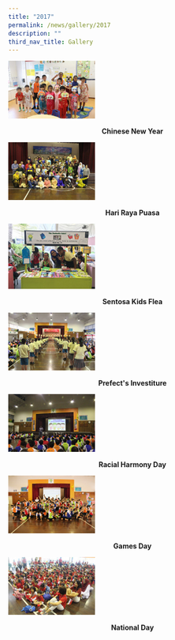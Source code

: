 ```yaml
---
title: "2017"
permalink: /news/gallery/2017
description: ""
third_nav_title: Gallery
---
```

<p><a href="https://www.flickr.com/photos/brpspics/albums/72157690582754896/with/38373316672/">
<img style="width: 35%;" src="/images/cny2017.jpg" />
</a></p>
<p class="fl-heading" style="text-align: center;"><strong><span class="fl-heading-text">Chinese New Year</span></strong></p>

<p><a href="https://www.flickr.com/photos/brpspics/albums/72157688459865381/with/37692967744/">
<img style="width: 35%;" src="/images/hrp2017.jpg" />
</a></p>
<p class="fl-heading" style="text-align: center;"><strong><span class="fl-heading-text">Hari Raya Puasa</span></strong></p>

<p><a href="https://www.flickr.com/photos/brpspics/albums/72157688464379671/with/38354285776/">
<img style="width: 35%;" src="/images/skf2017.jpg" />
</a></p>
<p class="fl-heading" style="text-align: center;"><strong><span class="fl-heading-text">Sentosa Kids Flea</span></strong></p>

<p><a href="https://www.flickr.com/photos/brpspics/albums/72157688464589721">
<img style="width: 35%;" src="/images/pi2017.jpg" />
</a></p>
<p class="fl-heading" style="text-align: center;"><strong><span class="fl-heading-text">Prefect's Investiture</span></strong></p>

<p><a href="https://www.flickr.com/photos/brpspics/albums/72157690590176046/with/26633586489/">
<img style="width: 35%;" src="/images/rhd2017.jpg" />
</a></p>
<p class="fl-heading" style="text-align: center;"><strong><span class="fl-heading-text">Racial Harmony Day</span></strong></p>

<p><a href="https://www.flickr.com/photos/brpspics/albums/72157687348308592">
<img style="width: 35%;" src="/images/gd2017.jpg" />
</a></p>
<p class="fl-heading" style="text-align: center;"><strong><span class="fl-heading-text">Games Day</span></strong></p>

<p><a href="https://www.flickr.com/photos/brpspics/albums/72157689249943294">
<img style="width: 35%;" src="/images/nd2017.jpg" />
</a></p>
<p class="fl-heading" style="text-align: center;"><strong><span class="fl-heading-text">National Day</span></strong></p>